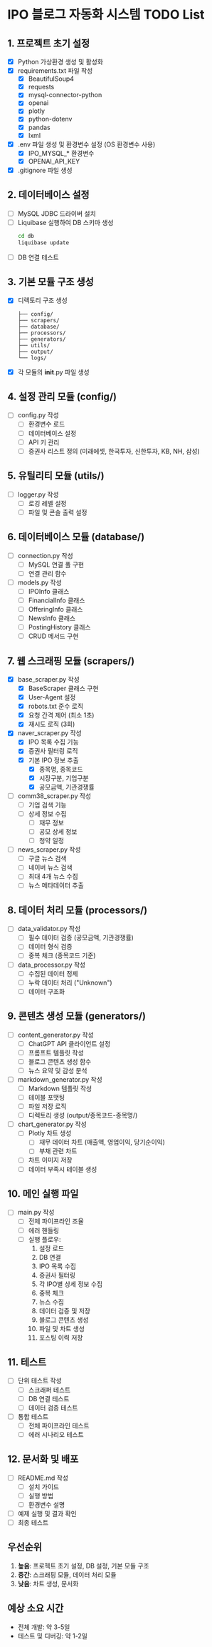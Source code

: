 # IPO 블로그 자동화 시스템 TODO List

## 1. 프로젝트 초기 설정
- [x] Python 가상환경 생성 및 활성화
- [x] requirements.txt 파일 작성
  - [x] BeautifulSoup4
  - [x] requests
  - [x] mysql-connector-python
  - [x] openai
  - [x] plotly
  - [x] python-dotenv
  - [x] pandas
  - [x] lxml
- [x] .env 파일 생성 및 환경변수 설정 (OS 환경변수 사용)
  - [x] IPO_MYSQL_* 환경변수
  - [x] OPENAI_API_KEY
- [x] .gitignore 파일 생성

## 2. 데이터베이스 설정
- [ ] MySQL JDBC 드라이버 설치
- [ ] Liquibase 실행하여 DB 스키마 생성
  ```bash
  cd db
  liquibase update
  ```
- [ ] DB 연결 테스트

## 3. 기본 모듈 구조 생성
- [x] 디렉토리 구조 생성
  ```
  ├── config/
  ├── scrapers/
  ├── database/
  ├── processors/
  ├── generators/
  ├── utils/
  ├── output/
  └── logs/
  ```
- [x] 각 모듈의 __init__.py 파일 생성

## 4. 설정 관리 모듈 (config/)
- [ ] config.py 작성
  - [ ] 환경변수 로드
  - [ ] 데이터베이스 설정
  - [ ] API 키 관리
  - [ ] 증권사 리스트 정의 (미래에셋, 한국투자, 신한투자, KB, NH, 삼성)

## 5. 유틸리티 모듈 (utils/)
- [ ] logger.py 작성
  - [ ] 로깅 레벨 설정
  - [ ] 파일 및 콘솔 출력 설정

## 6. 데이터베이스 모듈 (database/)
- [ ] connection.py 작성
  - [ ] MySQL 연결 풀 구현
  - [ ] 연결 관리 함수
- [ ] models.py 작성
  - [ ] IPOInfo 클래스
  - [ ] FinancialInfo 클래스
  - [ ] OfferingInfo 클래스
  - [ ] NewsInfo 클래스
  - [ ] PostingHistory 클래스
  - [ ] CRUD 메서드 구현

## 7. 웹 스크래핑 모듈 (scrapers/)
- [x] base_scraper.py 작성
  - [x] BaseScraper 클래스 구현
  - [x] User-Agent 설정
  - [x] robots.txt 준수 로직
  - [x] 요청 간격 제어 (최소 1초)
  - [x] 재시도 로직 (3회)

- [x] naver_scraper.py 작성
  - [x] IPO 목록 수집 기능
  - [x] 증권사 필터링 로직
  - [x] 기본 IPO 정보 추출
    - [x] 종목명, 종목코드
    - [x] 시장구분, 기업구분
    - [x] 공모금액, 기관경쟁률

- [ ] comm38_scraper.py 작성
  - [ ] 기업 검색 기능
  - [ ] 상세 정보 수집
    - [ ] 재무 정보
    - [ ] 공모 상세 정보
    - [ ] 청약 일정

- [ ] news_scraper.py 작성
  - [ ] 구글 뉴스 검색
  - [ ] 네이버 뉴스 검색
  - [ ] 최대 4개 뉴스 수집
  - [ ] 뉴스 메타데이터 추출

## 8. 데이터 처리 모듈 (processors/)
- [ ] data_validator.py 작성
  - [ ] 필수 데이터 검증 (공모금액, 기관경쟁률)
  - [ ] 데이터 형식 검증
  - [ ] 중복 체크 (종목코드 기준)

- [ ] data_processor.py 작성
  - [ ] 수집된 데이터 정제
  - [ ] 누락 데이터 처리 ("Unknown")
  - [ ] 데이터 구조화

## 9. 콘텐츠 생성 모듈 (generators/)
- [ ] content_generator.py 작성
  - [ ] ChatGPT API 클라이언트 설정
  - [ ] 프롬프트 템플릿 작성
  - [ ] 블로그 콘텐츠 생성 함수
  - [ ] 뉴스 요약 및 감성 분석

- [ ] markdown_generator.py 작성
  - [ ] Markdown 템플릿 작성
  - [ ] 테이블 포맷팅
  - [ ] 파일 저장 로직
  - [ ] 디렉토리 생성 (output/종목코드-종목명/)

- [ ] chart_generator.py 작성
  - [ ] Plotly 차트 생성
    - [ ] 재무 데이터 차트 (매출액, 영업이익, 당기순이익)
    - [ ] 부채 관련 차트
  - [ ] 차트 이미지 저장
  - [ ] 데이터 부족시 테이블 생성

## 10. 메인 실행 파일
- [ ] main.py 작성
  - [ ] 전체 파이프라인 조율
  - [ ] 에러 핸들링
  - [ ] 실행 플로우:
    1. 설정 로드
    2. DB 연결
    3. IPO 목록 수집
    4. 증권사 필터링
    5. 각 IPO별 상세 정보 수집
    6. 중복 체크
    7. 뉴스 수집
    8. 데이터 검증 및 저장
    9. 블로그 콘텐츠 생성
    10. 파일 및 차트 생성
    11. 포스팅 이력 저장

## 11. 테스트
- [ ] 단위 테스트 작성
  - [ ] 스크래퍼 테스트
  - [ ] DB 연결 테스트
  - [ ] 데이터 검증 테스트
- [ ] 통합 테스트
  - [ ] 전체 파이프라인 테스트
  - [ ] 에러 시나리오 테스트

## 12. 문서화 및 배포
- [ ] README.md 작성
  - [ ] 설치 가이드
  - [ ] 실행 방법
  - [ ] 환경변수 설명
- [ ] 예제 실행 및 결과 확인
- [ ] 최종 테스트

## 우선순위
1. **높음**: 프로젝트 초기 설정, DB 설정, 기본 모듈 구조
2. **중간**: 스크래핑 모듈, 데이터 처리 모듈
3. **낮음**: 차트 생성, 문서화

## 예상 소요 시간
- 전체 개발: 약 3-5일
- 테스트 및 디버깅: 약 1-2일 